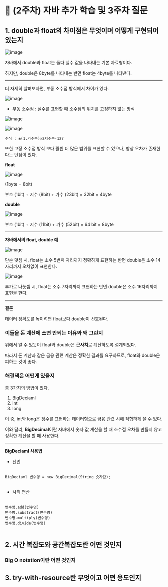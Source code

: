 # 📜 (2주차) 자바 추가 학습 및 3주차 질문

## 1. double과 float의 차이점은 무엇이며 어떻게 구현되어 있는지

![image](https://user-images.githubusercontent.com/103405457/232963689-f706209a-2501-427f-9376-14a55a2d5560.png)

자바에서 double과 float는 둘다 실수 값을 나타내는 기본 자료형이다.

하지만, double은 8byte를 나타내는 반면 float는 4byte를 나타낸다.

---

더 자세히 살펴보자면, 부동 소수점 방식에서 차이가 있다.

![image](https://user-images.githubusercontent.com/103405457/232964931-6053bd17-9e94-44e4-a08a-81ec4369076d.png)

- 부동 소수점 : 실수를 표현할 때 소수점의 위치를 고정하지 않는 방식

![image](https://user-images.githubusercontent.com/103405457/232965023-6062bf68-f2b2-41d7-91c2-2f41bd78f43d.png)

![image](https://user-images.githubusercontent.com/103405457/232965042-c00f9cfb-2bee-4af4-bdc7-df50102d6be6.png)

`
수식 : ±(1.가수부)×2지수부-127
`

또한 고정 소수점 방식 보다 훨씬 더 많은 범위를 표현할 수 있으나, 항상 오차가 존재한다는 단점이 있다.

**float**

![image](https://user-images.githubusercontent.com/103405457/232964427-8e4cddb6-48a7-461f-a1ae-fcf2020cc94d.png)

(1byte = 8bit)

부호 (1bit) + 지수 (8bit) + 가수 (23bit) = 32bit = 4byte

**double**

![image](https://user-images.githubusercontent.com/103405457/232965128-0f84033a-a8f5-4004-9fdf-43607b194c85.png)

부호 (1bit) + 지수 (11bit) + 가수 (52bit) = 64 bit = 8byte

---

**자바에서의 float, double 예**

![image](https://user-images.githubusercontent.com/103405457/232965268-d51acd6c-79a9-4632-9541-ceb9533e0fb2.png)

단순 덧셈 시, float는 소수 5번째 자리까지 정확하게 표현하는 반면 double은 소수 14자리까지 오차없이 표현한다.

![image](https://user-images.githubusercontent.com/103405457/232965420-bcfe6712-b7c1-43bf-87f4-e96bdeb475a6.png)

추가로 나눗셈 시, float는 소수 7자리까지 표현하는 반면 double은 소수 16자리까지 표현을 한다.

---

**결론**

데이터 정확도를 높이려면 float보다 double이 선호된다.

### 이들을 돈 계산에 쓰면 안되는 이유와 왜 그런지

위에서 알 수 있듯이 float와 double은 **근사치**로 계산하도록 설계되었다.

따라서 돈 계산과 같은 금융 관련 계산은 정확한 결과를 요구하므로, float와 double은 피하는 것이 좋다.

### 해결책은 어떤게 있을지

총 3가지의 방법이 있다.

1. BigDeciaml
2. int
3. long

이 중, int와 long은 정수를 표현하는 데이터형으로 금융 관련 시에 적합하게 쓸 수 있다.

이와 달리, **BigDecimal**이란 자바에서 숫자 값 계산을 할 때 소수점 오차를 만들지 않고 정확한 계산을 할 때 사용한다.

---

**BigDeciaml 사용법**

- 선언

<pre> <code>
BigDeciaml 변수명 = new BigDecimal(String 숫자값);
</code> </pre>

- 사칙 연산

<pre> <code>
변수명.add(변수명)
변수명.substract(변수명)
변수명.multiply(변수명)
변수명.divide(변수명)
</code> </pre>

## 2. 시간 복잡도와 공간복잡도란 어떤 것인지

### Big O notation이란 어떤 것인지

## 3. try-with-resource란 무엇이고 어떤 용도인지
